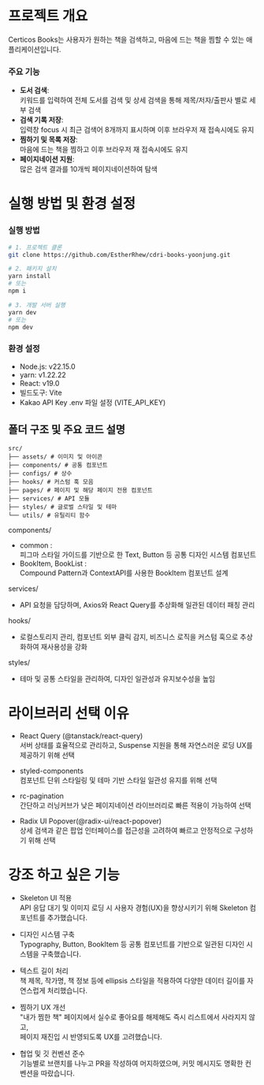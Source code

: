 # 프로젝트 개요

Certicos Books는 사용자가 원하는 책을 검색하고, 마음에 드는 책을 찜할 수 있는 애플리케이션입니다.

### 주요 기능

- **도서 검색**:  
  키워드를 입력하여 전체 도서를 검색 및 상세 검색을 통해 제목/저자/출판사 별로 세부 검색
- **검색 기록 저장**:  
  입력창 focus 시 최근 검색어 8개까지 표시하며 이후 브라우저 재 접속시에도 유지
- **찜하기 및 목록 저장**:  
  마음에 드는 책을 찜하고 이후 브라우저 재 접속시에도 유지
- **페이지네이션 지원**:  
  많은 검색 결과를 10개씩 페이지네이션하여 탐색

# 실행 방법 및 환경 설정

### 실행 방법

```bash
# 1. 프로젝트 클론
git clone https://github.com/EstherRhew/cdri-books-yoonjung.git

# 2. 패키지 설치
yarn install
# 또는
npm i

# 3. 개발 서버 실행
yarn dev
# 또는
npm dev
```

### 환경 설정

- Node.js: v22.15.0
- yarn: v1.22.22
- React: v19.0
- 빌드도구: Vite
- Kakao API Key .env 파일 설정 (VITE_API_KEY)

## 폴더 구조 및 주요 코드 설명

```
src/
├── assets/ # 이미지 및 아이콘
├── components/ # 공통 컴포넌트
├── configs/ # 상수
├── hooks/ # 커스텀 훅 모음
├── pages/ # 페이지 및 해당 페이지 전용 컴포넌트
├── services/ # API 모듈
├── styles/ # 글로벌 스타일 및 테마
└── utils/ # 유틸리티 함수
```

components/

- common :  
  피그마 스타일 가이드를 기반으로 한 Text, Button 등 공통 디자인 시스템 컴포넌트
- BookItem, BookList :  
   Compound Pattern과 ContextAPI를 사용한 BookItem 컴포넌트 설계

services/

- API 요청을 담당하며, Axios와 React Query를 추상화해 일관된 데이터 패칭 관리

hooks/

- 로컬스토리지 관리, 컴포넌트 외부 클릭 감지, 비즈니스 로직을 커스텀 훅으로 추상화하여 재사용성을 강화

styles/

- 테마 및 공통 스타일을 관리하여, 디자인 일관성과 유지보수성을 높임

# 라이브러리 선택 이유

- React Query (@tanstack/react-query)  
  서버 상태를 효율적으로 관리하고, Suspense 지원을 통해 자연스러운 로딩 UX를 제공하기 위해 선택

- styled-components  
  컴포넌트 단위 스타일링 및 테마 기반 스타일 일관성 유지를 위해 선택

- rc-pagination  
  간단하고 러닝커브가 낮은 페이지네이션 라이브러리로 빠른 적용이 가능하여 선택

- Radix UI Popover(@radix-ui/react-popover)  
  상세 검색과 같은 팝업 인터페이스를 접근성을 고려하여 빠르고 안정적으로 구성하기 위해 선택

# 강조 하고 싶은 기능

- Skeleton UI 적용  
  API 응답 대기 및 이미지 로딩 시 사용자 경험(UX)을 향상시키기 위해 Skeleton 컴포넌트를 추가했습니다.

- 디자인 시스템 구축  
  Typography, Button, BookItem 등 공통 컴포넌트를 기반으로 일관된 디자인 시스템을 구축했습니다.

- 텍스트 길이 처리  
  책 제목, 작가명, 책 정보 등에 ellipsis 스타일을 적용하여 다양한 데이터 길이를 자연스럽게 처리했습니다.

- 찜하기 UX 개선  
  "내가 찜한 책" 페이지에서 실수로 좋아요를 해제해도 즉시 리스트에서 사라지지 않고,  
  페이지 재진입 시 반영되도록 UX를 고려했습니다.

- 협업 및 깃 컨벤션 준수  
  기능별로 브랜치를 나누고 PR을 작성하여 머지하였으며, 커밋 메시지도 명확한 컨벤션을 따랐습니다.
